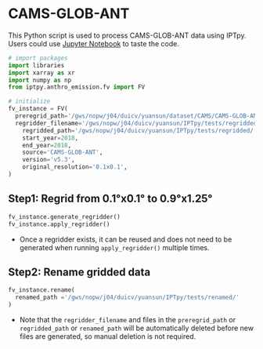 # CAMS-GLOB-ANT

This Python script is used to process CAMS-GLOB-ANT data using IPTpy. Users could use [Jupyter Notebook](https://jupyter.org/) to taste the code. 

```python
# import packages
import libraries
import xarray as xr
import numpy as np
from iptpy.anthro_emission.fv import FV
```

```python
# initialize
fv_instance = FV(
  preregrid_path='/gws/nopw/j04/duicv/yuansun/dataset/CAMS/CAMS-GLOB-ANT_v5.3/',
  regridder_filename='/gws/nopw/j04/duicv/yuansun/IPTpy/tests/regridded/test_cams_0.1x0.1_0.9x1.25_regridder.nc',
    regridded_path='/gws/nopw/j04/duicv/yuansun/IPTpy/tests/regridded/',
    start_year=2018,
    end_year=2018,
    source='CAMS-GLOB-ANT',
    version='v5.3',
    original_resolution='0.1x0.1',
)
```

## Step1: Regrid from 0.1°x0.1° to 0.9°x1.25°

```python
fv_instance.generate_regridder()
fv_instance.apply_regridder()
```

- Once a regridder exists, it can be reused and does not need to be generated when running `apply_regridder()` multiple times.

 ## Step2: Rename gridded data

```python
fv_instance.rename(
  renamed_path ='/gws/nopw/j04/duicv/yuansun/IPTpy/tests/renamed/'
)
```

- Note that the `regridder_filename` and files in the `preregrid_path` or `regridded_path` or `renamed_path` will be automatically deleted before new files are generated, so manual deletion is not required.
